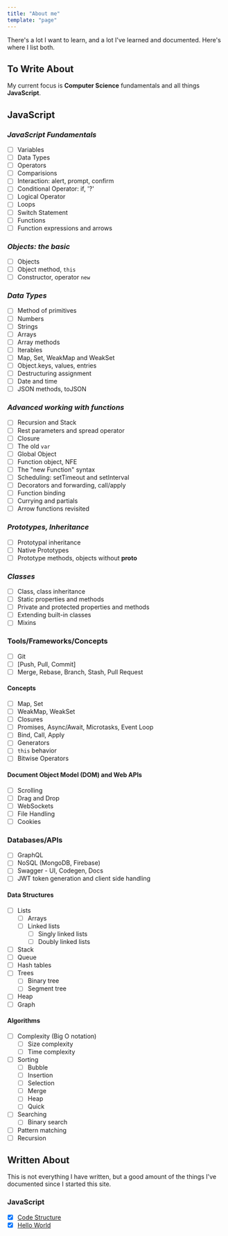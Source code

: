 ```yaml
---
title: "About me"
template: "page"
---
```


There's a lot I want to learn, and a lot I've learned and documented. Here's where I list both.

## To Write About

My current focus is **Computer Science** fundamentals and all things **JavaScript**.

## JavaScript

### _JavaScript Fundamentals_

- [ ] Variables
- [ ] Data Types
- [ ] Operators
- [ ] Comparisions
- [ ] Interaction: alert, prompt, confirm
- [ ] Conditional Operator: if, '?'
- [ ] Logical Operator
- [ ] Loops
- [ ] Switch Statement
- [ ] Functions
- [ ] Function expressions and arrows

### _Objects: the basic_

- [ ] Objects
- [ ] Object method, `this`
- [ ] Constructor, operator `new`

### _Data Types_

- [ ] Method of primitives
- [ ] Numbers
- [ ] Strings
- [ ] Arrays
- [ ] Array methods
- [ ] Iterables
- [ ] Map, Set, WeakMap and WeakSet
- [ ] Object.keys, values, entries
- [ ] Destructuring assignment
- [ ] Date and time
- [ ] JSON methods, toJSON

### _Advanced working with functions_

- [ ] Recursion and Stack
- [ ] Rest parameters and spread operator
- [ ] Closure
- [ ] The old `var`
- [ ] Global Object
- [ ] Function object, NFE
- [ ] The "new Function" syntax
- [ ] Scheduling: setTimeout and setInterval
- [ ] Decorators and forwarding, call/apply
- [ ] Function binding
- [ ] Currying and partials
- [ ] Arrow functions revisited

### _Prototypes, Inheritance_

- [ ] Prototypal inheritance
- [ ] Native Prototypes
- [ ] Prototype methods, objects without **proto**

### _Classes_

- [ ] Class, class inheritance
- [ ] Static properties and methods
- [ ] Private and protected properties and methods
- [ ] Extending built-in classes
- [ ] Mixins

### Tools/Frameworks/Concepts

- [ ] Git
- [ ] [Push, Pull, Commit]
- [ ] Merge, Rebase, Branch, Stash, Pull Request

#### Concepts

- [ ] Map, Set
- [ ] WeakMap, WeakSet
- [ ] Closures
- [ ] Promises, Async/Await, Microtasks, Event Loop
- [ ] Bind, Call, Apply
- [ ] Generators
- [ ] `this` behavior
- [ ] Bitwise Operators

#### Document Object Model (DOM) and Web APIs

- [ ] Scrolling
- [ ] Drag and Drop
- [ ] WebSockets
- [ ] File Handling
- [ ] Cookies

### Databases/APIs

- [ ] GraphQL
- [ ] NoSQL (MongoDB, Firebase)
- [ ] Swagger - UI, Codegen, Docs
- [ ] JWT token generation and client side handling

#### Data Structures

- [ ] Lists
  - [ ] Arrays
  - [ ] Linked lists
    - [ ] Singly linked lists
    - [ ] Doubly linked lists
- [ ] Stack
- [ ] Queue
- [ ] Hash tables
- [ ] Trees
  - [ ] Binary tree
  - [ ] Segment tree
- [ ] Heap
- [ ] Graph

#### Algorithms

- [ ] Complexity (Big O notation)
  - [ ] Size complexity
  - [ ] Time complexity
- [ ] Sorting
  - [ ] Bubble
  - [ ] Insertion
  - [ ] Selection
  - [ ] Merge
  - [ ] Heap
  - [ ] Quick
- [ ] Searching
  - [ ] Binary search
- [ ] Pattern matching
- [ ] Recursion

## Written About

This is not everything I have written, but a good amount of the things I've documented since I started this site.

### JavaScript

- [x] [Code Structure](/javascript/code-structure/)
- [x] [Hello World](/javascript/hello-world/)
